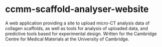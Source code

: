 # ccmm-scaffold-analyser-website
A web application providing a site to upload micro-CT analysis data of collagen scaffolds, as well as tools for analysis of uploaded data, and predictive tools based for experimental design. Written for the Cambridge Centre for Medical Materials at the University of Cambridge.
